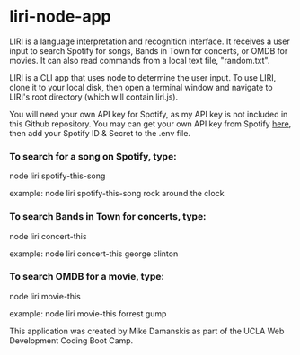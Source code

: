 # liri-node-app

LIRI is a language interpretation and recognition interface. It receives a user input to search Spotify for songs, Bands in Town for concerts, or OMDB for movies. It can also read commands from a local text file, "random.txt".

LIRI is a CLI app that uses node to determine the user input. To use LIRI, clone it to your local disk, then open a terminal window and navigate to LIRI's root directory (which will contain liri.js).

You will need your own API key for Spotify, as my API key is not included in this Github repository. You may can get your own API key from Spotify <a href="">here</a>, then add your Spotify ID & Secret to the .env file.

<h3>To search for a song on Spotify, type:</h3>
node liri spotify-this-song <name of song>

example:
node liri spotify-this-song rock around the clock

<h3> To search Bands in Town for concerts, type: </h3>
node liri concert-this <name of band>

example:
node liri concert-this george clinton

<h3>To search OMDB for a movie, type:</h3>
node liri movie-this <name of film>
 
example:
node liri movie-this forrest gump


This application was created by Mike Damanskis as part of the UCLA Web Development Coding Boot Camp.





